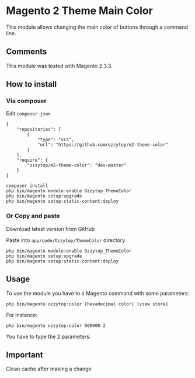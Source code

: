 # Magento 2 Theme Main Color 

This module allows changing the main color of buttons through a command line.

## Comments

This module was tested with Magento 2.3.3.

## How to install

### Via composer

Edit `composer.json`

```
{
    "repositories": [
        {
            "type": "vcs",
            "url": "https://github.com/ozzytop/m2-theme-color"
        }
    ],
    "require": {
        "ozzytop/m2-theme-color": "dev-master"
    }
}
```

```
composer install
php bin/magento module:enable Ozzytop_ThemeColor
php bin/magento setup:upgrade
php bin/magento setup:static-content:deploy
```

### Or Copy and paste

Download latest version from GitHub

Paste into `app/code/Ozzytop/ThemeColor` directory

```
php bin/magento module:enable Ozzytop_ThemeColor
php bin/magento setup:upgrade
php bin/magento setup:static-content:deploy
```

## Usage

To use the module you have to a Magento command with some parameters:

`php bin/magento ozzytop:color [hexadecimal color] [view store]`

For instance:

`php bin/magento ozzytop:color 000000 2`

You have to type the 2 parameters.


## Important

Clean cache after making a change